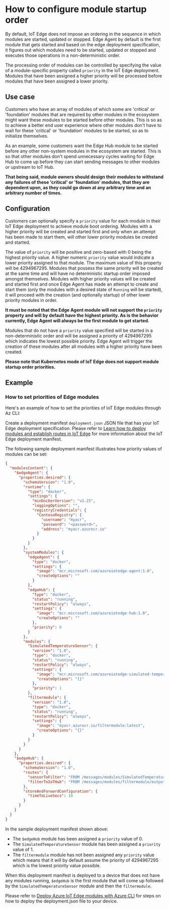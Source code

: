 # How to configure module startup order

By default, IoT Edge does not impose an ordering in the sequence in which modules are started, updated or stopped. Edge Agent by default is the first module that gets started and based on the edge deployment specification, it figures out which modules need to be started, updated or stopped and executes those operations in a non-deterministic order.

The processing order of modules can be controlled by specifying the value of a module-specific property called `priority` in the IoT Edge deployment. Modules that have been assigned a higher priority will be processed before modules that have been assigned a lower priority.

## __Use case__

Customers who have an array of modules of which some are 'critical' or 'foundation' modules that are required by other modules in the ecosystem might want these modules to be started before other modules. This is so as to achieve a better end user experience where other modules don't have to wait for these 'critical' or 'foundation' modules to be started, so as to initialize themselves.

As an example, some customers want the Edge Hub module to be started before any other non-system modules in the ecosystem are started. This is so that other modules don't spend unnecessary cycles waiting for Edge Hub to come up before they can start sending messages to other modules or upstream to IoT Hub.

**That being said, module owners should design their modules to withstand any failures of these 'critical' or 'foundation' modules, that they are dependent upon, as they could go down at any arbitrary time and an arbitrary number of times.**

## __Configuration__

Customers can optionally specify a `priority` value for each module in their IoT Edge deployment to achieve module boot ordering. Modules with a higher priority will be created and started first and only when an attempt has been made to start them, will other lower priority modules be created and started.

The value of `priority` will be positive and zero-based with 0 being the highest priority value.
A higher numeric `priority` value would indicate a lower priority assigned to that module. The maximum value of this property will be 4294967295.
Modules that possess the same priority will be created at the same time and will have no deterministic startup order imposed amongst themselves. Modules with higher priority values will be created and started first and once Edge Agent has made an attempt to create and start them (only the modules with a desired state of `Running` will be started), it will proceed with the creation (and optionally startup) of other lower priority modules in order.

**It must be noted that the Edge Agent module will not support the `priority` property and will by default have the highest priority. As is the behavior currently, Edge Agent will always be the first module to get started.**

Modules that do not have a `priority` value specified will be started in a non-deterministic order and will be assigned a priority of 4294967295 which indicates the lowest possible priority. Edge Agent will trigger the creation of these modules after all modules with a higher priority have been created.

**Please note that Kubernetes mode of IoT Edge does not support module startup order priorities.**

## __Example__

### __How to set priorities of Edge modules__

Here's an example of how to set the priorities of IoT Edge modules through Az CLI:

Create a deployment manifest `deployment.json` JSON file that has your IoT Edge deployment specification. Please refer to [Learn how to deploy modules and establish routes in IoT Edge][1] for more information about the IoT Edge deployment manifest.

The following sample deployment manifest illustrates how priority values of modules can be set:

```JSON
{
  "modulesContent": {
    "$edgeAgent": {
      "properties.desired": {
        "schemaVersion": "1.0",
        "runtime": {
          "type": "docker",
          "settings": {
            "minDockerVersion": "v1.25",
            "loggingOptions": "",
            "registryCredentials": {
              "ContosoRegistry": {
                "username": "myacr",
                "password": "<password>",
                "address": "myacr.azurecr.io"
              }
            }
          }
        },
        "systemModules": {
          "edgeAgent": {
            "type": "docker",
            "settings": {
              "image": "mcr.microsoft.com/azureiotedge-agent:1.0",
              "createOptions": ""
            }
          },
          "edgeHub": {
            "type": "docker",
            "status": "running",
            "restartPolicy": "always",
            "settings": {
              "image": "mcr.microsoft.com/azureiotedge-hub:1.0",
              "createOptions": ""
            },
            "priority": 0
          }
        },
        "modules": {
          "SimulatedTemperatureSensor": {
            "version": "1.0",
            "type": "docker",
            "status": "running",
            "restartPolicy": "always",
            "settings": {
              "image": "mcr.microsoft.com/azureiotedge-simulated-temperature-sensor:1.0",
              "createOptions": "{}"
            },
            "priority": 1
          },
          "filtermodule": {
            "version": "1.0",
            "type": "docker",
            "status": "running",
            "restartPolicy": "always",
            "settings": {
              "image": "myacr.azurecr.io/filtermodule:latest",
              "createOptions": "{}"
            }
          }
        }
      }
    },
    "$edgeHub": {
      "properties.desired": {
        "schemaVersion": "1.0",
        "routes": {
          "sensorToFilter": "FROM /messages/modules/SimulatedTemperatureSensor/outputs/temperatureOutput INTO BrokeredEndpoint(\"/modules/filtermodule/inputs/input1\")",
          "filterToIoTHub": "FROM /messages/modules/filtermodule/outputs/output1 INTO $upstream"
        },
        "storeAndForwardConfiguration": {
          "timeToLiveSecs": 10
        }
      }
    }
  }
}
```

In the sample deployment manifest shown above:

* The `$edgeHub` module has been assigned a `priority` value of 0.
* The `SimulatedTemperatureSensor` module has been assigned a `priority` value of 1.
* The `filtermodule` module has not been assigned any `priority` value which means that it will by default assume the priority of 4294967295 which is the lowest priority value possible.

When this deployment manifest is deployed to a device that does not have any modules running, `$edgeHub` is the first module that will come up followed by the `SimulatedTemperatureSensor` module and then the `filtermodule`.

Please refer to [Deploy Azure IoT Edge modules with Azure CLI][2] for steps on how to deploy the deployment.json file to your device.

[1]: https://docs.microsoft.com/azure/iot-edge/module-composition
[2]: https://docs.microsoft.com/en-us/azure/iot-edge/how-to-deploy-modules-cli